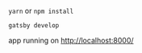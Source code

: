 `yarn` or `npm install`

`gatsby develop`

app running on [http://localhost:8000/](http://localhost:8000/)
